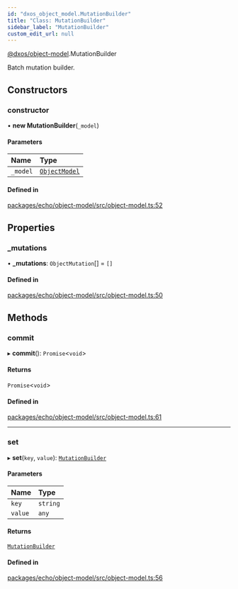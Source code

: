 ```yaml
---
id: "dxos_object_model.MutationBuilder"
title: "Class: MutationBuilder"
sidebar_label: "MutationBuilder"
custom_edit_url: null
---
```


[@dxos/object-model](../modules/dxos_object_model.md).MutationBuilder

Batch mutation builder.

## Constructors

### constructor

• **new MutationBuilder**(`_model`)

#### Parameters

| Name | Type |
| :------ | :------ |
| `_model` | [`ObjectModel`](dxos_object_model.ObjectModel.md) |

#### Defined in

[packages/echo/object-model/src/object-model.ts:52](https://github.com/dxos/dxos/blob/b06737400/packages/echo/object-model/src/object-model.ts#L52)

## Properties

### \_mutations

• **\_mutations**: `ObjectMutation`[] = `[]`

#### Defined in

[packages/echo/object-model/src/object-model.ts:50](https://github.com/dxos/dxos/blob/b06737400/packages/echo/object-model/src/object-model.ts#L50)

## Methods

### commit

▸ **commit**(): `Promise`<`void`\>

#### Returns

`Promise`<`void`\>

#### Defined in

[packages/echo/object-model/src/object-model.ts:61](https://github.com/dxos/dxos/blob/b06737400/packages/echo/object-model/src/object-model.ts#L61)

___

### set

▸ **set**(`key`, `value`): [`MutationBuilder`](dxos_object_model.MutationBuilder.md)

#### Parameters

| Name | Type |
| :------ | :------ |
| `key` | `string` |
| `value` | `any` |

#### Returns

[`MutationBuilder`](dxos_object_model.MutationBuilder.md)

#### Defined in

[packages/echo/object-model/src/object-model.ts:56](https://github.com/dxos/dxos/blob/b06737400/packages/echo/object-model/src/object-model.ts#L56)
